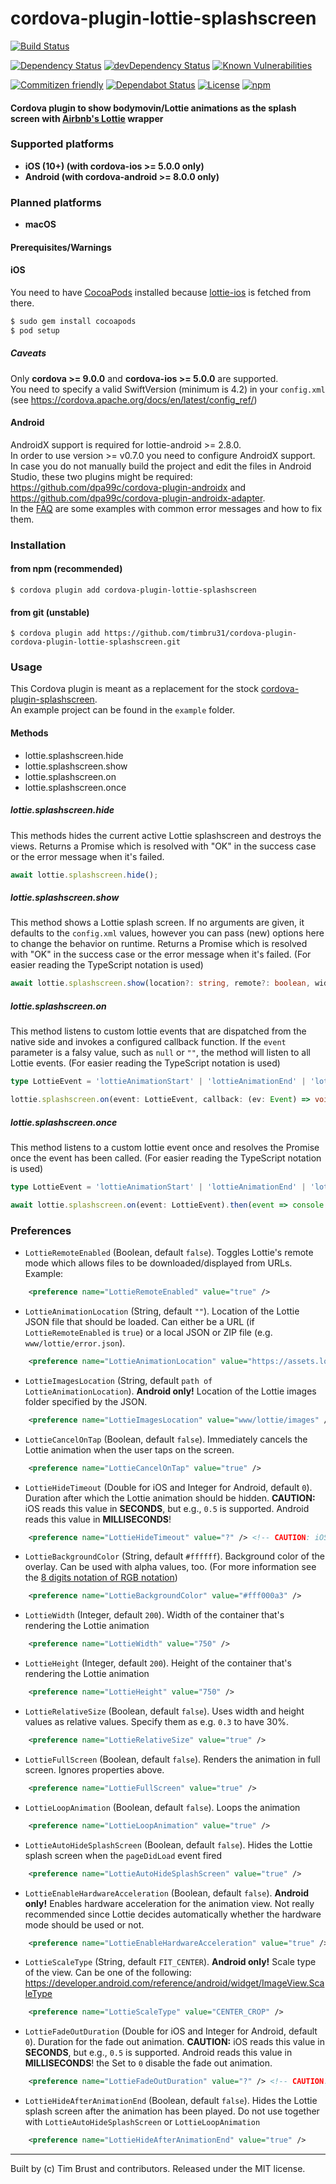 # cordova-plugin-lottie-splashscreen

[![Build Status](https://travis-ci.org/timbru31/cordova-plugin-lottie-splashscreen.svg?branch=master)](https://travis-ci.org/timbru31/cordova-plugin-lottie-splashscreen)

[![Dependency Status](https://david-dm.org/timbru31/cordova-plugin-lottie-splashscreen.svg)](https://david-dm.org/timbru31/cordova-plugin-lottie-splashscreen)
[![devDependency Status](https://david-dm.org/timbru31/cordova-plugin-lottie-splashscreen/dev-status.svg)](https://david-dm.org/timbru31/cordova-plugin-lottie-splashscreen#info=devDependencies)
[![Known Vulnerabilities](https://snyk.io/test/github/timbru31/cordova-plugin-lottie-splashscreen/badge.svg)](https://snyk.io/test/github/timbru31/cordova-plugin-lottie-splashscreen)

[![Commitizen friendly](https://img.shields.io/badge/commitizen-friendly-brightgreen.svg)](https://commitizen.github.io/cz-cli/)
[![Dependabot Status](https://api.dependabot.com/badges/status?host=github&repo=timbru31/cordova-plugin-lottie-splashscreen)](https://dependabot.com)
[![License](https://img.shields.io/badge/License-MIT-blue.svg)](LICENSE)
[![npm](https://img.shields.io/npm/v/cordova-plugin-lottie-splashscreen.svg)](https://www.npmjs.com/package/cordova-plugin-lottie-splashscreen)

#### Cordova plugin to show bodymovin/Lottie animations as the splash screen with [Airbnb's Lottie](https://airbnb.io/lottie/) wrapper

### Supported platforms

-   **iOS (10+) (with cordova-ios >= 5.0.0 only)**
-   **Android (with cordova-android >= 8.0.0 only)**

### Planned platforms

-   **macOS**

#### Prerequisites/Warnings

#### iOS

You need to have [CocoaPods](https://cocoapods.org/) installed because [lottie-ios](https://cocoapods.org/pods/lottie-ios) is fetched from there.

```sh
$ sudo gem install cocoapods
$ pod setup
```

##### Caveats

Only **cordova >= 9.0.0** and **cordova-ios >= 5.0.0** are supported.  
You need to specify a valid SwiftVersion (minimum is 4.2) in your `config.xml` (see https://cordova.apache.org/docs/en/latest/config_ref/)

#### Android

AndroidX support is required for lottie-android >= 2.8.0.  
In order to use version >= v0.7.0 you need to configure AndroidX support.  
In case you do not manually build the project and edit the files in Android Studio, these two plugins might be required: https://github.com/dpa99c/cordova-plugin-androidx and https://github.com/dpa99c/cordova-plugin-androidx-adapter.  
In the [FAQ](FAQ.md) are some examples with common error messages and how to fix them.

### Installation

#### from npm (recommended)

`$ cordova plugin add cordova-plugin-lottie-splashscreen`

#### from git (unstable)

`$ cordova plugin add https://github.com/timbru31/cordova-plugin-cordova-plugin-lottie-splashscreen.git`

### Usage

This Cordova plugin is meant as a replacement for the stock [cordova-plugin-splashscreen](https://github.com/apache/cordova-plugin-splashscreen).  
An example project can be found in the `example` folder.

#### Methods

-   lottie.splashscreen.hide
-   lottie.splashscreen.show
-   lottie.splashscreen.on
-   lottie.splashscreen.once

##### lottie.splashscreen.hide

This methods hides the current active Lottie splashscreen and destroys the views. Returns a Promise which is resolved with "OK" in the success case or the error message when it's failed.

```js
await lottie.splashscreen.hide();
```

##### lottie.splashscreen.show

This method shows a Lottie splash screen. If no arguments are given, it defaults to the `config.xml` values, however you can pass (new) options here to change the behavior on runtime. Returns a Promise which is resolved with "OK" in the success case or the error message when it's failed. (For easier reading the TypeScript notation is used)

```ts
await lottie.splashscreen.show(location?: string, remote?: boolean, width?: number, height?: number)
```

##### lottie.splashscreen.on

This method listens to custom lottie events that are dispatched from the native side and invokes a configured callback function. If the `event` parameter is a falsy value, such as `null` or `""`, the method will listen to all Lottie events. (For easier reading the TypeScript notation is used)

```ts
type LottieEvent = 'lottieAnimationStart' | 'lottieAnimationEnd' | 'lottieAnimationCancel' | 'lottieAnimationRepeat';

lottie.splashscreen.on(event: LottieEvent, callback: (ev: Event) => void);
```

##### lottie.splashscreen.once

This method listens to a custom lottie event once and resolves the Promise once the event has been called. (For easier reading the TypeScript notation is used)

```ts
type LottieEvent = 'lottieAnimationStart' | 'lottieAnimationEnd' | 'lottieAnimationCancel' | 'lottieAnimationRepeat';

await lottie.splashscreen.on(event: LottieEvent).then(event => console.log(event));
```

### Preferences

-   `LottieRemoteEnabled` (Boolean, default `false`). Toggles Lottie's remote mode which allows files to be downloaded/displayed from URLs. Example:

```xml
    <preference name="LottieRemoteEnabled" value="true" />
```

-   `LottieAnimationLocation` (String, default `""`). Location of the Lottie JSON file that should be loaded. Can either be a URL (if `LottieRemoteEnabled` is `true`) or a local JSON or ZIP file (e.g. `www/lottie/error.json`).

```xml
    <preference name="LottieAnimationLocation" value="https://assets.lottiefiles.com/datafiles/99nA1a7mkSF3Oz8/data.json" />
```

-   `LottieImagesLocation` (String, default `path of LottieAnimationLocation`). **Android only!** Location of the Lottie images folder specified by the JSON.

```xml
    <preference name="LottieImagesLocation" value="www/lottie/images" />
```

-   `LottieCancelOnTap` (Boolean, default `false`). Immediately cancels the Lottie animation when the user taps on the screen.

```xml
    <preference name="LottieCancelOnTap" value="true" />
```

-   `LottieHideTimeout` (Double for iOS and Integer for Android, default `0`). Duration after which the Lottie animation should be hidden. **CAUTION:** iOS reads this value in **SECONDS**, but e.g., `0.5` is supported. Android reads this value in **MILLISECONDS**!

```xml
    <preference name="LottieHideTimeout" value="?" /> <!-- CAUTION: iOS reads this value in **SECONDS**, Android reads this value in **MILLISECONDS**>
```

-   `LottieBackgroundColor` (String, default `#ffffff`). Background color of the overlay. Can be used with alpha values, too. (For more information see the [8 digits notation of RGB notation](https://drafts.csswg.org/css-color/#hex-notation))

```xml
    <preference name="LottieBackgroundColor" value="#fff000a3" />
```

-   `LottieWidth` (Integer, default `200`). Width of the container that's rendering the Lottie animation

```xml
    <preference name="LottieWidth" value="750" />
```

-   `LottieHeight` (Integer, default `200`). Height of the container that's rendering the Lottie animation

```xml
    <preference name="LottieHeight" value="750" />
```

-   `LottieRelativeSize` (Boolean, default `false`). Uses width and height values as relative values. Specify them as e.g. `0.3` to have 30%.

```xml
    <preference name="LottieRelativeSize" value="true" />
```

-   `LottieFullScreen` (Boolean, default `false`). Renders the animation in full screen. Ignores properties above.

```xml
    <preference name="LottieFullScreen" value="true" />
```

-   `LottieLoopAnimation` (Boolean, default `false`). Loops the animation

```xml
    <preference name="LottieLoopAnimation" value="true" />
```

-   `LottieAutoHideSplashScreen` (Boolean, default `false`). Hides the Lottie splash screen when the `pageDidLoad` event fired

```xml
    <preference name="LottieAutoHideSplashScreen" value="true" />
```

-   `LottieEnableHardwareAcceleration` (Boolean, default `false`). **Android only!** Enables hardware acceleration for the animation view. Not really recommended since Lottie decides automatically whether the hardware mode should be used or not.

```xml
    <preference name="LottieEnableHardwareAcceleration" value="true" />
```

-   `LottieScaleType` (String, default `FIT_CENTER`). **Android only!** Scale type of the view. Can be one of the following: https://developer.android.com/reference/android/widget/ImageView.ScaleType

```xml
    <preference name="LottieScaleType" value="CENTER_CROP" />
```

-   `LottieFadeOutDuration` (Double for iOS and Integer for Android, default `0`). Duration for the fade out animation. **CAUTION:** iOS reads this value in **SECONDS**, but e.g., `0.5` is supported. Android reads this value in **MILLISECONDS**! the Set to `0` disable the fade out animation.

```xml
    <preference name="LottieFadeOutDuration" value="?" /> <!-- CAUTION: iOS reads this value in **SECONDS**, Android reads this value in **MILLISECONDS**>
```

-   `LottieHideAfterAnimationEnd` (Boolean, default `false`). Hides the Lottie splash screen after the animation has been played. Do not use together with `LottieAutoHideSplashScreen` or `LottieLoopAnimation`

```xml
    <preference name="LottieHideAfterAnimationEnd" value="true" />
```

---

Built by (c) Tim Brust and contributors. Released under the MIT license.
